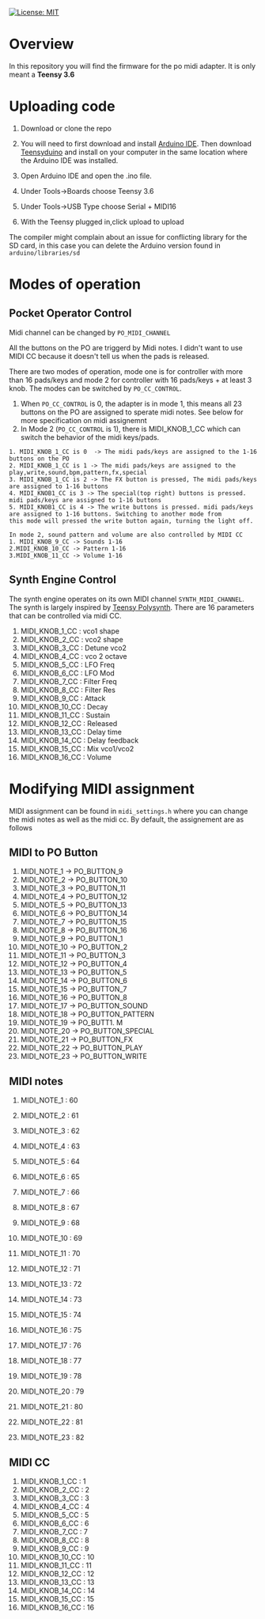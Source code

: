 [![License: MIT](https://img.shields.io/badge/License-MIT-yellow.svg)](https://opensource.org/licenses/MIT)

# Overview

In this repository you will find the firmware for the po midi adapter.  It is only meant a **Teensy 3.6**

# Uploading code
1. Download or clone the repo

2. You will need to first download and install [Arduino IDE](https://www.arduino.cc/en/main/software). Then download [Teensyduino](https://www.pjrc.com/teensy/td_download.html) and install on your computer in the same location where the Arduino IDE was installed.
 
3. Open Arduino IDE and open the .ino file.

4. Under Tools->Boards choose Teensy 3.6

5. Under Tools->USB Type choose Serial + MIDI16

6. With the Teensy plugged in,click upload to upload

The compiler might complain about an issue for conflicting library for the SD card, in this case you can delete the Arduino version found in `arduino/libraries/sd` 

# Modes of operation

## Pocket Operator Control

  Midi channel can be changed by `PO_MIDI_CHANNEL`
  
  All the buttons on the PO are triggerd by Midi notes. I didn't want to use MIDI CC because it doesn't tell us when the pads is   released.
  
  There are two modes of operation, mode one is for controller with more than 16 pads/keys and mode 2 for controller with 16 pads/keys +  at least 3 knob.  The modes can be switched by `PO_CC_CONTROL`.

  1. When `PO_CC_CONTROL` is 0, the adapter is in mode 1, this means all 23 buttons on the PO are assigned to sperate midi notes. See     below for more specification on midi assignemnt
  2. In Mode 2 (`PO_CC_CONTROL` is 1), there is MIDI_KNOB_1_CC which can switch the behavior of the midi keys/pads.
  
    1. MIDI_KNOB_1_CC is 0  -> The midi pads/keys are assigned to the 1-16 buttons on the PO
    2. MIDI_KNOB_1_CC is 1 -> The midi pads/keys are assigned to the play,write,sound,bpm,pattern,fx,special
    3. MIDI_KNOB_1_CC is 2 -> The FX button is pressed, The midi pads/keys are assigned to 1-16 buttons
    4. MIDI_KNOB1_CC is 3 -> The special(top right) buttons is pressed. midi pads/keys are assigned to 1-16 buttons
    5. MIDI_KNOB1_CC is 4 -> The write buttons is pressed. midi pads/keys are assigned to 1-16 buttons. Switching to another mode from        this mode will pressed the write button again, turning the light off.
    
    In mode 2, sound pattern and volume are also controlled by MIDI CC
    1. MIDI_KNOB_9_CC -> Sounds 1-16
    2.MIDI_KNOB_10_CC -> Pattern 1-16
    3.MIDI_KNOB_11_CC -> Volume 1-16
    
## Synth Engine Control
  The synth engine operates on its own MIDI channel `SYNTH_MIDI_CHANNEL`. The synth is largely inspired by [Teensy Polysynth](https://github.com/otem/teensypolysynth). There are 16 parameters that can be controlled via midi CC.
  
 1. MIDI_KNOB_1_CC : vco1 shape
 2. MIDI_KNOB_2_CC : vco2 shape
 3. MIDI_KNOB_3_CC : Detune vco2
 4. MIDI_KNOB_4_CC : vco 2 octave
 5. MIDI_KNOB_5_CC : LFO Freq
 6. MIDI_KNOB_6_CC : LFO Mod
 7. MIDI_KNOB_7_CC : Filter Freq
 8. MIDI_KNOB_8_CC : Filter Res
 9. MIDI_KNOB_9_CC : Attack
 10. MIDI_KNOB_10_CC  : Decay					
 11. MIDI_KNOB_11_CC  : Sustain
 12. MIDI_KNOB_12_CC  : Released
 13. MIDI_KNOB_13_CC  : Delay time
 14. MIDI_KNOB_14_CC  : Delay feedback
 15. MIDI_KNOB_15_CC  : Mix vco1/vco2
 16. MIDI_KNOB_16_CC  : Volume
 

# Modifying MIDI assignment 

MIDI assignment can be found in `midi_settings.h` where you can change the midi notes as well as the midi cc. By default, the assignement are as follows

## MIDI to PO Button
1. MIDI_NOTE_1 -> PO_BUTTON_9
2. MIDI_NOTE_2 -> PO_BUTTON_10
3. MIDI_NOTE_3 -> PO_BUTTON_11
4. MIDI_NOTE_4 -> PO_BUTTON_12
5. MIDI_NOTE_5 -> PO_BUTTON_13
6. MIDI_NOTE_6 -> PO_BUTTON_14
7. MIDI_NOTE_7 -> PO_BUTTON_15
8. MIDI_NOTE_8 -> PO_BUTTON_16
9. MIDI_NOTE_9 -> PO_BUTTON_1
10. MIDI_NOTE_10 -> PO_BUTTON_2
11. MIDI_NOTE_11 -> PO_BUTTON_3
12. MIDI_NOTE_12 -> PO_BUTTON_4
13. MIDI_NOTE_13 -> PO_BUTTON_5
14. MIDI_NOTE_14 -> PO_BUTTON_6
15. MIDI_NOTE_15 -> PO_BUTTON_7
16. MIDI_NOTE_16 -> PO_BUTTON_8
17. MIDI_NOTE_17 -> PO_BUTTON_SOUND
18. MIDI_NOTE_18 -> PO_BUTTON_PATTERN
19. MIDI_NOTE_19 -> PO_BUTT1. M
20. MIDI_NOTE_20 -> PO_BUTTON_SPECIAL
21. MIDI_NOTE_21 -> PO_BUTTON_FX
22. MIDI_NOTE_22 -> PO_BUTTON_PLAY
23. MIDI_NOTE_23 -> PO_BUTTON_WRITE

## MIDI notes 

1. MIDI_NOTE_1 : 60
2. MIDI_NOTE_2 : 61
3. MIDI_NOTE_3 : 62
4. MIDI_NOTE_4 : 63
5. MIDI_NOTE_5 : 64
6. MIDI_NOTE_6 : 65
7. MIDI_NOTE_7 : 66
8. MIDI_NOTE_8 : 67
9. MIDI_NOTE_9 : 68
10. MIDI_NOTE_10 : 69
11. MIDI_NOTE_11 : 70
12. MIDI_NOTE_12 : 71
13. MIDI_NOTE_13 : 72
14. MIDI_NOTE_14 : 73
15. MIDI_NOTE_15 : 74
16. MIDI_NOTE_16 : 75

17. MIDI_NOTE_17 : 76
18. MIDI_NOTE_18 : 77
19. MIDI_NOTE_19 : 78
20. MIDI_NOTE_20 : 79
21. MIDI_NOTE_21 : 80
22. MIDI_NOTE_22 : 81
23. MIDI_NOTE_23 : 82

## MIDI CC

1. MIDI_KNOB_1_CC : 1
2. MIDI_KNOB_2_CC : 2
3. MIDI_KNOB_3_CC : 3
4. MIDI_KNOB_4_CC : 4
5. MIDI_KNOB_5_CC : 5
6. MIDI_KNOB_6_CC : 6
7. MIDI_KNOB_7_CC : 7
8. MIDI_KNOB_8_CC : 8
9. MIDI_KNOB_9_CC : 9
10. MIDI_KNOB_10_CC : 10
11. MIDI_KNOB_11_CC : 11
12. MIDI_KNOB_12_CC : 12
13. MIDI_KNOB_13_CC : 13
14. MIDI_KNOB_14_CC : 14
15. MIDI_KNOB_15_CC : 15
16. MIDI_KNOB_16_CC : 16
